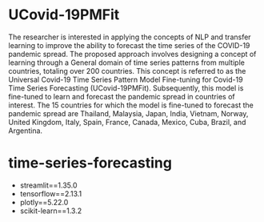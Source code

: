 # UCovid-19PMFit

The researcher is interested in applying the concepts of NLP and transfer learning to improve the ability to forecast the time series of the COVID-19 pandemic spread. The proposed approach involves designing a concept of learning through a General domain of time series patterns from multiple countries, totaling over 200 countries. This concept is referred to as the Universal Covid-19 Time Series Pattern Model Fine-tuning for Covid-19 Time Series Forecasting (UCovid-19PMFit). Subsequently, this model is fine-tuned to learn and forecast the pandemic spread in countries of interest. The 15 countries for which the model is fine-tuned to forecast the pandemic spread are Thailand, Malaysia, Japan, India, Vietnam, Norway, United Kingdom, Italy, Spain, France, Canada, Mexico, Cuba, Brazil, and Argentina.

# time-series-forecasting

- streamlit==1.35.0
- tensorflow==2.13.1
- plotly==5.22.0
- scikit-learn==1.3.2
